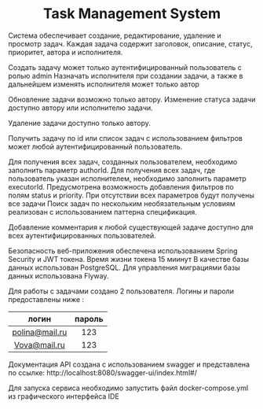 <h1 align="center">Task Management System</h1>

Система обеспечивает создание, редактирование, удаление и просмотр задач.
Каждая задача содержит заголовок, описание, статус, приоритет, автора и исполнителя.

Создать задачу может только аутентифицированный пользователь с ролью admin
Назначать исполнителя при создании задачи, а также в дальнейшем изменять исполнителя может только автор

Обновление задачи возможно только автору.
Изменение статуса задачи доступно автору или исполнителю задачи.

Удаление задачи доступно только автору.

Получить задачу по id или список задач с использованием фильтров может любой аутентифицированный пользователь.

Для получения всех задач, созданных пользователем, необходимо заполнить параметр authorId.
Для получения всех задач, где пользователь указан исполнителем, необходимо заполнить параметр executorId.
Предусмотрена возможность добавления фильтров по полям status и priority. При отсутствии всех параметров будут получены все задачи
Поиск задач по нескольким необязательным условиям реализован с использованием паттерна спецификация.

Добавление комментария к любой существующей задаче доступно для всех аутентифицированных пользователей. 

Безопасность веб-приложения обеспечена использованием Spring Security и JWT токена. Время жизни токена 15 миинут
В качестве базы данных использован PostgreSQL. Для управления миграциями базы данных использована Flyway.

Для работы с задачами создано 2 пользователя. Логины и пароли предоставлены ниже :

|       логин       |  пароль   |
|:-----------------:|:---------:|
|  polina@mail.ru   |    123    |
|   Vova@mail.ru    |    123    |

Документация API создана с использованием swagger и представлена по ссылке: http://localhost:8080/swagger-ui/index.html#/

Для запуска сервиса необходимо запустить файл docker-compose.yml из графического интерфейса IDE